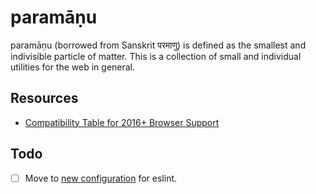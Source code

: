# paramāṇu

paramāṇu (borrowed from Sanskrit परमाणु) is defined as the smallest and indivisible particle of matter. This is a collection of small and individual utilities for the web in general.

## Resources

- [Compatibility Table for 2016+ Browser Support](https://kangax.github.io/compat-table/es2016plus/)

## Todo

- [ ] Move to [new configuration](https://eslint.org/docs/latest/use/configure/configuration-files-new) for eslint.
